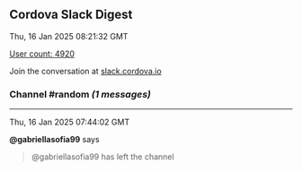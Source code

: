 ## Cordova Slack Digest
Thu, 16 Jan 2025 08:21:32 GMT

[User count: 4920](https://cordova.slack.com/)


Join the conversation at [slack.cordova.io](http://slack.cordova.io/)

### __Channel #random__ _(1 messages)_
---

Thu, 16 Jan 2025 07:44:02 GMT

__@gabriellasofia99__ says 
> @gabriellasofia99 has left the channel
> 
